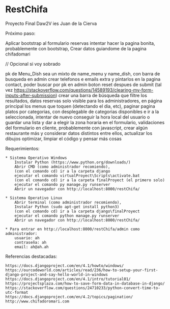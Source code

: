 # RestChifa
Proyecto Final Daw2V ies Juan de la Cierva

Próximo paso: 

Aplicar bootstrap al formulario reservas
intentar hacer la pagina bonita, probablemente con bootstrap,
Crear datos guiandome de la pagina chifadomari

// Opcional si voy sobrado

pk de Menu_Dish sea un mixto de name_menu y name_dish, con barra de busqueda en admin
crear telefonos e emails extra y pintarlos en la pagina contact,
poder buscar por pk en admin
boton reset despues de submit (tal vez https://stackoverflow.com/questions/14589193/clearing-my-form-inputs-after-submission)
crear una barra de búsqueda que filtre los resultados,
datos reservas solo visible para los administradores,
en página principal los menus que toquen (detectando el dia, etc),
paginar pagina platos por categorias, con desplegable de categorias disponibles e ir a la seleccionada,
intentar de nuevo conseguir la hora local del usuario o guardar una lista y dar a elegir la zona horaria en el formulario,
validaciones del formulario en cliente, probablemente con javascript,
crear algún restaurante más y considerar datos distintos entre ellos,
actualizar los dibujos
optimizar, limpiar el código y pensar más cosas



Requerimientos:

	* Sistema Operativo Windows
		Instalar Python (https://www.python.org/downloads/) 
		Abrir CMD (como administrador recomiendo), 
		(con el comando cd) ir a la carpeta django
		ejecutar el comando virtualProyect\Scripts\activate.bat
		(con el comando cd) ir a la carpeta finalProyect (el primero solo)
		ejecutar el comando py manage.py runserver
		Abrir un navegador con http://localhost:8000/restChifa/

	* Sistema Operativo Linux
		Abrir terminal (como administrador recomiendo), 
		Instalar Python (sudo apt-get install python3) 
		(con el comando cd) ir a la carpeta django\finalProyect
		ejecutar el comando python manage.py runserver
		Abrir un navegador con http://localhost:8000/restChifa/

	* Para entrar en http://localhost:8000/restChifa/admin como administrador:
		usuario: ah
		contraseña: ah
		email: ah@ah.ah

Referencias destacadas:

	https://docs.djangoproject.com/en/4.1/howto/windows/
	https://ourcodeworld.com/articles/read/236/how-to-setup-your-first-django-project-and-say-hello-world-in-windows
	https://docs.djangoproject.com/en/4.1/intro/tutorial01/
	https://projectsplaza.com/how-to-save-form-data-in-database-in-django/
	https://stackoverflow.com/questions/24710233/python-convert-time-to-utc-format
	https://docs.djangoproject.com/en/4.2/topics/pagination/
	http://www.chifadoromari.com



